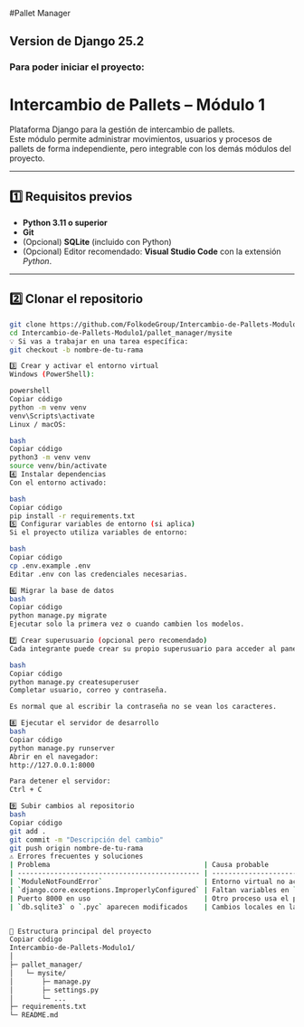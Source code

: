 #Pallet Manager
## Version de Django 25.2

### Para poder iniciar el proyecto:


# Intercambio de Pallets – Módulo 1

Plataforma Django para la gestión de intercambio de pallets.  
Este módulo permite administrar movimientos, usuarios y procesos de pallets de forma independiente, pero integrable con los demás módulos del proyecto.

---

## 1️⃣ Requisitos previos

- **Python 3.11 o superior**  
- **Git**  
- (Opcional) **SQLite** (incluido con Python)  
- (Opcional) Editor recomendado: **Visual Studio Code** con la extensión *Python*.

---

## 2️⃣ Clonar el repositorio

```bash
git clone https://github.com/FolkodeGroup/Intercambio-de-Pallets-Modulo1.git
cd Intercambio-de-Pallets-Modulo1/pallet_manager/mysite
💡 Si vas a trabajar en una tarea específica:
git checkout -b nombre-de-tu-rama

3️⃣ Crear y activar el entorno virtual
Windows (PowerShell):

powershell
Copiar código
python -m venv venv
venv\Scripts\activate
Linux / macOS:

bash
Copiar código
python3 -m venv venv
source venv/bin/activate
4️⃣ Instalar dependencias
Con el entorno activado:

bash
Copiar código
pip install -r requirements.txt
5️⃣ Configurar variables de entorno (si aplica)
Si el proyecto utiliza variables de entorno:

bash
Copiar código
cp .env.example .env
Editar .env con las credenciales necesarias.

6️⃣ Migrar la base de datos
bash
Copiar código
python manage.py migrate
Ejecutar solo la primera vez o cuando cambien los modelos.

7️⃣ Crear superusuario (opcional pero recomendado)
Cada integrante puede crear su propio superusuario para acceder al panel de administración:

bash
Copiar código
python manage.py createsuperuser
Completar usuario, correo y contraseña.

Es normal que al escribir la contraseña no se vean los caracteres.

8️⃣ Ejecutar el servidor de desarrollo
bash
Copiar código
python manage.py runserver
Abrir en el navegador:
http://127.0.0.1:8000

Para detener el servidor:
Ctrl + C

9️⃣ Subir cambios al repositorio
bash
Copiar código
git add .
git commit -m "Descripción del cambio"
git push origin nombre-de-tu-rama
⚠️ Errores frecuentes y soluciones
| Problema                                      | Causa probable                      | Solución                                  |
| --------------------------------------------- | ----------------------------------- | ----------------------------------------- |
| `ModuleNotFoundError`                         | Entorno virtual no activado         | Activar venv antes de ejecutar            |
| `django.core.exceptions.ImproperlyConfigured` | Faltan variables en `.env`          | Revisar `.env`                            |
| Puerto 8000 en uso                            | Otro proceso usa el puerto          | `python manage.py runserver 0.0.0.0:8001` |
| `db.sqlite3` o `.pyc` aparecen modificados    | Cambios locales en la base de datos | Agregar a `.gitignore` o evitar su commit |


📂 Estructura principal del proyecto
Copiar código
Intercambio-de-Pallets-Modulo1/
│
├─ pallet_manager/
│   └─ mysite/
│       ├─ manage.py
│       ├─ settings.py
│       └─ ...
├─ requirements.txt
└─ README.md
